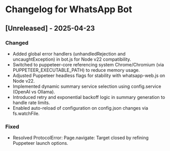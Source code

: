 Changelog for WhatsApp Bot
========================

## [Unreleased] - 2025-04-23

### Changed
- Added global error handlers (unhandledRejection and uncaughtException) in bot.js for Node v22 compatibility.
- Switched to puppeteer-core referencing system Chrome/Chromium (via PUPPETEER_EXECUTABLE_PATH) to reduce memory usage.
- Adjusted Puppeteer headless flags for stability with whatsapp-web.js on Node v22.
- Implemented dynamic summary service selection using config.service (OpenAI vs Ollama).
- Introduced retry and exponential backoff logic in summary generation to handle rate limits.
- Enabled auto-reload of configuration on config.json changes via fs.watchFile.

### Fixed
- Resolved ProtocolError: Page.navigate: Target closed by refining Puppeteer launch options.